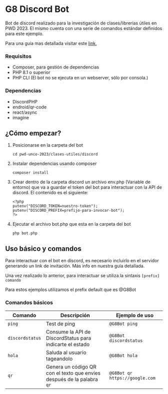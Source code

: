 
# G8 Discord Bot

Bot de discord realizado para la investigación de clases/librerías útiles en PWD 2023.
El mismo cuenta con una serie de comandos estándar definidos para este ejemplo.

Para una guía mas detallada visitar este [link.](https://gpamic.notion.site/Gu-a-Discord-Bot-Grupo-8-PWD-2023-749bdf3266c448e18d5489a6b5526b97?pvs=4)


### Requisitos
- Composer, para gestión de dependencias
- PHP 8.1 o superior
- PHP CLI (El bot no se ejecuta en un webserver, sólo por consola.)


### Dependencias
- DiscordPHP
- endroid/qr-code
- react/async
- imagine

## ¿Cómo empezar?


1. Posicionarse en la carpeta del bot 

    ```
    cd pwd-unco-2023/clases-utiles/discord
    ```

2. Instalar dependencias usando composer
    ```
    composer install
    ```
3. Crear dentro de la carpeta discord un archivo env.php (Variable de entorno) que va a guardar el token del bot para interactuar con la API de discord.
El contenido es el siguiente:

    ```
    <?php 
    putenv("DISCORD_TOKEN=nuestro-token");
    putenv("DISCORD_PREFIX=prefijo-para-invocar-bot");
    ?>
    ```

4) Ejecutar el archivo bot.php que esta en la carpeta del bot

    ```
    php bot.php
    ```


## Uso básico y comandos
Para interactuar con el bot en discord, es necesario incluirlo en el servidor generando un link de invitación. Más info en nuestra guía detallada.

Una vez realizado lo anterior, para interactuar se utiliza la sintaxis 
`[prefix] comando`

Para estos ejemplos utilizamos el prefix default que es @G8Bot 

### Comandos básicos

| Comando  | Descripción | Ejemplo de uso|
| ------------- | ------------- | ------------- |
| `ping` | Test de ping  | `@G8Bot ping` |
| `discordstatus`  | Consume la API de DiscordStatus para indicarte el estado  | `@G8Bot discordstatus`|
| `hola`  | Saluda al usuario tageandolo  | `@G8Bot hola`|
| `qr`  | Genera un código QR con el texto que envies después de la palabra `qr`  | `@G8Bot qr https://google.com`|